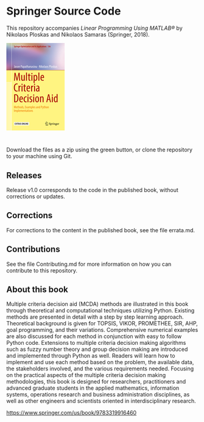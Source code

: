 # Springer Source Code

This repository accompanies *Linear Programming Using MATLAB®* by Nikolaos Ploskas and Nikolaos Samaras (Springer, 2018).


![Cover Image](cover.jpg)	

# 
Download the files as a zip using the green button, or clone the repository to your machine using Git.

## Releases

Release v1.0 corresponds to the code in the published book, without corrections or updates.

## Corrections

For corrections to the content in the published book, see the file errata.md.

## Contributions

See the file Contributing.md for more information on how you can contribute to this repository.

##  About this book
Multiple criteria decision aid (MCDA) methods are illustrated in this book through theoretical and computational techniques utilizing Python. Existing methods are presented in detail with a step by step learning approach. Theoretical background is  given for TOPSIS, VIKOR, PROMETHEE, SIR, AHP, goal programming, and their variations. Comprehensive numerical examples are also discussed for each method in conjunction with easy to follow Python code. Extensions to multiple criteria decision making algorithms such as fuzzy number theory and group decision making are introduced and implemented through Python as well. Readers will learn how to implement and use each method based on the problem, the available data, the stakeholders involved, and the various requirements needed. Focusing on the practical aspects of the multiple criteria decision making methodologies, this book is designed for researchers, practitioners and advanced graduate students in the applied mathematics, information systems, operations research and business administration disciplines, as well as other engineers and scientists oriented in interdisciplinary research.

https://www.springer.com/us/book/9783319916460 

